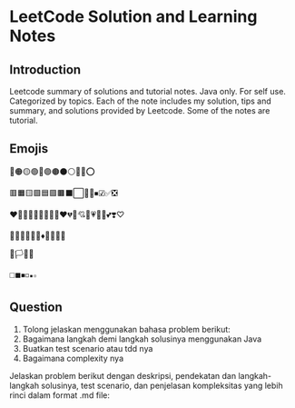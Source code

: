 # LeetCode Solution and Learning Notes

## Introduction

Leetcode summary of solutions and tutorial notes. Java only. For self use. Categorized by topics. Each of the note includes my solution, tips and summary, and solutions provided by Leetcode. Some of the notes are tutorial.

## Emojis

🔴🟠🟡🟢🔵🟣🟤⚫⚪🔘🛑⭕

🟥🟧🟨🟩🟦🟪🟫⬛⬜🔲🔳⏹☑✅❎

❤️🧡💛💚💜💙🤎🖤🤍♥️💔💖💘💝💗💓💟💕❣️♡

🔺🔻🔷🔶🔹🔸♦💠💎💧🧊

🏴🏳🚩🏁

◻️◼️◾️◽️▪️▫️

## Question

1. Tolong jelaskan menggunakan bahasa problem berikut:
2. Bagaimana langkah demi langkah solusinya menggunakan Java
3. Buatkan test scenario atau tdd nya
4. Bagaimana complexity nya

Jelaskan problem berikut dengan deskripsi, pendekatan dan langkah-langkah solusinya, test scenario, dan penjelasan kompleksitas yang lebih rinci dalam format .md file:
